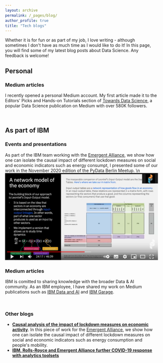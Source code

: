 ```yaml
---
layout: archive
permalink: /_pages/blog/
author_profile: true
title: "Tech blogs"
---
```



Whether it is for fun or as part of my job, I love writing - although sometimes I don't have as much time as I would like to do it! In this page, you will find some of my latest blog posts about Data Science. Any feedback is welcome!

## Personal
### Medium articles
I recently opened a personal Medium account. My first article made it to the Editors' Picks and Hands-on Tutorials section of [Towards Data Science](https://towardsdatascience.com/), a popular Data Science publication on Medium with over 580K followers.
<br>
<div id="medium-widget"></div>
<script src="https://medium-widget.pixelpoint.io/widget.js"></script>
<script>MediumWidget.Init({renderTo: '#medium-widget', params: {"resource":"https://medium.com/@acorralescano","postsPerLine":1,"limit":10,"picture":"big","fields":["description","author","claps","publishAt"],"ratio":"landscape"}})</script>
<br>

## As part of IBM
### Events and presentations
As part of the IBM team working with the [Emergent Alliance](https://emergentalliance.org/), we show how one can isolate the causal impact of different lockdown measures on social and economic indicators such as energy consumpt, I presented some of our work in the November 2020 edition of the PyData Berlin Meetup. 
\n
[![PyData event Berlin](/assets/images/pydata_thumbnail.png)](https://youtu.be/T3SsCjXhQD4?t=1457 "PyDataBerlin event")

### Medium articles
IBM is comitted to sharing knowledge with the broader Data & AI community. As an IBM employee, I have shared my work on Medium publications such as [IBM Data and AI](https://medium.com/ibm-data-ai) and [IBM Garage](https://medium.com/ibm-garage).
<br>
<div id="medium-widget2"></div>
<script src="https://medium-widget.pixelpoint.io/widget.js"></script>
<script>MediumWidget.Init({renderTo: '#medium-widget2', params: {"resource":"https://medium.com/@alvaro.corrales.cano","postsPerLine":1,"limit":10,"picture":"big","fields":["description","author","claps","publishAt"],"ratio":"landscape"}})</script>
<br>

### Other blogs
- [**Causal analysis of the impact of lockdown measures on economic activity**](https://emergentalliance.org/causal-analysis-of-the-impact-of-lockdown-measures-on-economic-activity/). In this piece of work for the [Emergent Alliance](https://emergentalliance.org/), we show how one can isolate the causal impact of different lockdown measures on social and economic indicators such as energy consumption and people's mobility.  
- [**IBM, Rolls-Royce and Emergent Alliance further COVID-19 response with analytics toolsets**](https://www.ibm.com/blogs/journey-to-ai/2021/03/ibm-rolls-royce-and-emergent-alliance-further-covid-19-response-with-analytics-toolsets/)

